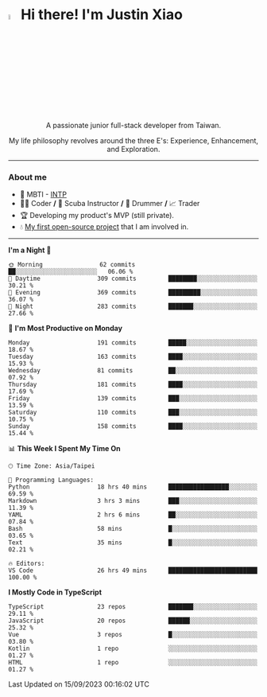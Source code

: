 # <img src="https://media.giphy.com/media/hvRJCLFzcasrR4ia7z/giphy.gif" width="5%">Hi there! I'm Justin Xiao
<p align="center">A passionate junior full-stack developer from Taiwan.  </p>
<p align="center">My life philosophy revolves around the three E's: Experience, Enhancement, and Exploration.</p>

---
### About me
- 👀 MBTI - [INTP](https://www.16personalities.com/intp-personality)
- 👨‍💻 Coder **/** 🤿 Scuba Instructor **/** 🥁 Drummer **/** 📈 Trader
- 🏆 Developing my product's MVP (still private).
- 💧 [My first open-source project](https://github.com/Game-as-a-Service/Game-Lobby-Web) that I am involved in.

---
<!--START_SECTION:waka-->
**I'm a Night 🦉** 

```text
🌞 Morning                62 commits          ██░░░░░░░░░░░░░░░░░░░░░░░   06.06 % 
🌆 Daytime                309 commits         ████████░░░░░░░░░░░░░░░░░   30.21 % 
🌃 Evening                369 commits         █████████░░░░░░░░░░░░░░░░   36.07 % 
🌙 Night                  283 commits         ███████░░░░░░░░░░░░░░░░░░   27.66 % 
```
📅 **I'm Most Productive on Monday** 

```text
Monday                   191 commits         █████░░░░░░░░░░░░░░░░░░░░   18.67 % 
Tuesday                  163 commits         ████░░░░░░░░░░░░░░░░░░░░░   15.93 % 
Wednesday                81 commits          ██░░░░░░░░░░░░░░░░░░░░░░░   07.92 % 
Thursday                 181 commits         ████░░░░░░░░░░░░░░░░░░░░░   17.69 % 
Friday                   139 commits         ███░░░░░░░░░░░░░░░░░░░░░░   13.59 % 
Saturday                 110 commits         ███░░░░░░░░░░░░░░░░░░░░░░   10.75 % 
Sunday                   158 commits         ████░░░░░░░░░░░░░░░░░░░░░   15.44 % 
```


📊 **This Week I Spent My Time On** 

```text
🕑︎ Time Zone: Asia/Taipei

💬 Programming Languages: 
Python                   18 hrs 40 mins      █████████████████░░░░░░░░   69.59 % 
Markdown                 3 hrs 3 mins        ███░░░░░░░░░░░░░░░░░░░░░░   11.39 % 
YAML                     2 hrs 6 mins        ██░░░░░░░░░░░░░░░░░░░░░░░   07.84 % 
Bash                     58 mins             █░░░░░░░░░░░░░░░░░░░░░░░░   03.65 % 
Text                     35 mins             █░░░░░░░░░░░░░░░░░░░░░░░░   02.21 % 

🔥 Editors: 
VS Code                  26 hrs 49 mins      █████████████████████████   100.00 % 
```

**I Mostly Code in TypeScript** 

```text
TypeScript               23 repos            ███████░░░░░░░░░░░░░░░░░░   29.11 % 
JavaScript               20 repos            ██████░░░░░░░░░░░░░░░░░░░   25.32 % 
Vue                      3 repos             █░░░░░░░░░░░░░░░░░░░░░░░░   03.80 % 
Kotlin                   1 repo              ░░░░░░░░░░░░░░░░░░░░░░░░░   01.27 % 
HTML                     1 repo              ░░░░░░░░░░░░░░░░░░░░░░░░░   01.27 % 
```




 Last Updated on 15/09/2023 00:16:02 UTC
<!--END_SECTION:waka-->
